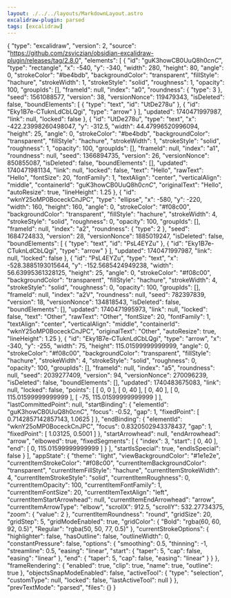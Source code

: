 ```yaml
---
layout: ./../../layouts/MarkdownLayout.astro
excalidraw-plugin: parsed
tags: [excalidraw]
---
```


{
"type": "excalidraw",
"version": 2,
"source": "https://github.com/zsviczian/obsidian-excalidraw-plugin/releases/tag/2.8.0",
"elements": [
{
"id": "guK3howCB0UuQ8h0*cnC*",
"type": "rectangle",
"x": -540,
"y": -340,
"width": 280,
"height": 80,
"angle": 0,
"strokeColor": "#be4bdb",
"backgroundColor": "transparent",
"fillStyle": "hachure",
"strokeWidth": 1,
"strokeStyle": "solid",
"roughness": 1,
"opacity": 100,
"groupIds": [],
"frameId": null,
"index": "a0",
"roundness": {
"type": 3
},
"seed": 1561088577,
"version": 38,
"versionNonce": 119479343,
"isDeleted": false,
"boundElements": [
{
"type": "text",
"id": "UtDe278u"
},
{
"id": "Eky1B7e-CTuknLdCbLQgi",
"type": "arrow"
}
],
"updated": 1740471997987,
"link": null,
"locked": false
},
{
"id": "UtDe278u",
"type": "text",
"x": -422.23998260498047,
"y": -312.5,
"width": 44.47996520996094,
"height": 25,
"angle": 0,
"strokeColor": "#be4bdb",
"backgroundColor": "transparent",
"fillStyle": "hachure",
"strokeWidth": 1,
"strokeStyle": "solid",
"roughness": 1,
"opacity": 100,
"groupIds": [],
"frameId": null,
"index": "a1",
"roundness": null,
"seed": 1366894735,
"version": 26,
"versionNonce": 850855087,
"isDeleted": false,
"boundElements": [],
"updated": 1740471981134,
"link": null,
"locked": false,
"text": "Hello",
"rawText": "Hello",
"fontSize": 20,
"fontFamily": 1,
"textAlign": "center",
"verticalAlign": "middle",
"containerId": "guK3howCB0UuQ8h0*cnC*",
"originalText": "Hello",
"autoResize": true,
"lineHeight": 1.25
},
{
"id": "wknY25oMP0BoceckCnJPC",
"type": "ellipse",
"x": -580,
"y": -220,
"width": 160,
"height": 160,
"angle": 0,
"strokeColor": "#f08c00",
"backgroundColor": "transparent",
"fillStyle": "hachure",
"strokeWidth": 4,
"strokeStyle": "solid",
"roughness": 0,
"opacity": 100,
"groupIds": [],
"frameId": null,
"index": "a2",
"roundness": {
"type": 2
},
"seed": 1684724833,
"version": 28,
"versionNonce": 1885019247,
"isDeleted": false,
"boundElements": [
{
"type": "text",
"id": "PsL4EYZu"
},
{
"id": "Eky1B7e-CTuknLdCbLQgi",
"type": "arrow"
}
],
"updated": 1740471997987,
"link": null,
"locked": false
},
{
"id": "PsL4EYZu",
"type": "text",
"x": -528.3885193015644,
"y": -152.5685424949238,
"width": 56.63995361328125,
"height": 25,
"angle": 0,
"strokeColor": "#f08c00",
"backgroundColor": "transparent",
"fillStyle": "hachure",
"strokeWidth": 4,
"strokeStyle": "solid",
"roughness": 0,
"opacity": 100,
"groupIds": [],
"frameId": null,
"index": "a2V",
"roundness": null,
"seed": 782397839,
"version": 18,
"versionNonce": 134818543,
"isDeleted": false,
"boundElements": [],
"updated": 1740471995973,
"link": null,
"locked": false,
"text": "Other",
"rawText": "Other",
"fontSize": 20,
"fontFamily": 1,
"textAlign": "center",
"verticalAlign": "middle",
"containerId": "wknY25oMP0BoceckCnJPC",
"originalText": "Other",
"autoResize": true,
"lineHeight": 1.25
},
{
"id": "Eky1B7e-CTuknLdCbLQgi",
"type": "arrow",
"x": -340,
"y": -255,
"width": 75,
"height": 115.01599999999999,
"angle": 0,
"strokeColor": "#f08c00",
"backgroundColor": "transparent",
"fillStyle": "hachure",
"strokeWidth": 4,
"strokeStyle": "solid",
"roughness": 0,
"opacity": 100,
"groupIds": [],
"frameId": null,
"index": "a5",
"roundness": null,
"seed": 2039277409,
"version": 94,
"versionNonce": 270096239,
"isDeleted": false,
"boundElements": [],
"updated": 1740483675083,
"link": null,
"locked": false,
"points": [
[
0,
0
],
[
0,
40
],
[
0,
40
],
[
0,
115.01599999999999
],
[
-75,
115.01599999999999
]
],
"lastCommittedPoint": null,
"startBinding": {
"elementId": "guK3howCB0UuQ8h0*cnC*",
"focus": -0.52,
"gap": 1,
"fixedPoint": [
0.7142857142857143,
1.0625
]
},
"endBinding": {
"elementId": "wknY25oMP0BoceckCnJPC",
"focus": 0.8320502943378437,
"gap": 1,
"fixedPoint": [
1.03125,
0.5001
]
},
"startArrowhead": null,
"endArrowhead": "arrow",
"elbowed": true,
"fixedSegments": [
{
"index": 3,
"start": [
0,
40
],
"end": [
0,
115.01599999999999
]
}
],
"startIsSpecial": true,
"endIsSpecial": false
}
],
"appState": {
"theme": "light",
"viewBackgroundColor": "#1e1e2e",
"currentItemStrokeColor": "#f08c00",
"currentItemBackgroundColor": "transparent",
"currentItemFillStyle": "hachure",
"currentItemStrokeWidth": 4,
"currentItemStrokeStyle": "solid",
"currentItemRoughness": 0,
"currentItemOpacity": 100,
"currentItemFontFamily": 1,
"currentItemFontSize": 20,
"currentItemTextAlign": "left",
"currentItemStartArrowhead": null,
"currentItemEndArrowhead": "arrow",
"currentItemArrowType": "elbow",
"scrollX": 912.5,
"scrollY": 532.27734375,
"zoom": {
"value": 2
},
"currentItemRoundness": "round",
"gridSize": 20,
"gridStep": 5,
"gridModeEnabled": true,
"gridColor": {
"Bold": "rgba(60, 60, 92, 0.5)",
"Regular": "rgba(50, 50, 77, 0.5)"
},
"currentStrokeOptions": {
"highlighter": false,
"hasOutline": false,
"outlineWidth": 0,
"constantPressure": false,
"options": {
"smoothing": 0.5,
"thinning": -1,
"streamline": 0.5,
"easing": "linear",
"start": {
"taper": 5,
"cap": false,
"easing": "linear"
},
"end": {
"taper": 5,
"cap": false,
"easing": "linear"
}
}
},
"frameRendering": {
"enabled": true,
"clip": true,
"name": true,
"outline": true
},
"objectsSnapModeEnabled": false,
"activeTool": {
"type": "selection",
"customType": null,
"locked": false,
"lastActiveTool": null
}
},
"prevTextMode": "parsed",
"files": {}
}
